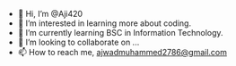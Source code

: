 - 👋 Hi, I’m @Aji420
- 👀 I’m interested in learning more about coding. 
- 🌱 I’m currently learning BSC in Information Technology. 
- 💞️ I’m looking to collaborate on ...
- 📫 How to reach me, ajwadmuhammed2786@gmail.com 

<!---
Aji420/Aji420 is a ✨ special ✨ repository because its `README.md` (this file) appears on your GitHub profile.
You can click the Preview link to take a look at your changes.
--->
